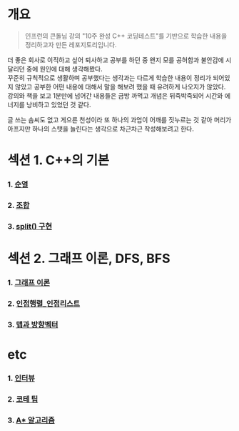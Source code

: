 # 개요
> 인프런의 큰돌님 강의 "10주 완성 C++ 코딩테스트"를 기반으로 학습한 내용을 정리하고자 만든 레포지토리입니다.

더 좋은 회사로 이직하고 싶어 퇴사하고 공부를 하던 중 왠지 모를 공허함과 불안감에 시달리던 중에 원인에 대해 생각해봤다.   
꾸준히 규칙적으로 생활하며 공부했다는 생각과는 다르게 학습한 내용이 정리가 되어있지 않았고 공부한 어떤 내용에 대해서 말을 해보려 했을 때 유려하게 나오지가 않았다.   
강의와 책을 보고 1분만에 넘어간 내용들은 금방 까먹고 개념은 뒤죽박죽되어 시간와 에너지를 낭비하고 있었던 것 같다.   
   
글 쓰는 솜씨도 없고 게으른 천성이라 또 하나의 과업이 어깨를 짓누르는 것 같아 머리가 아프지만 하나의 스탯을 늘린다는 생각으로 차근차근 작성해보려고 한다.   

# 섹션 1. C++의 기본   
### 1. [순열](https://github.com/JustDoYoung/Algorithm/blob/master/Section%200/%EC%84%B9%EC%85%98%200.%20%EC%88%9C%EC%97%B4.md "리드미")

### 2. [조합](https://github.com/JustDoYoung/Algorithm/blob/master/Section%200/%EC%84%B9%EC%85%98%200.%20%EC%A1%B0%ED%95%A9.md "리드미")

### 3. [split() 구현](https://github.com/JustDoYoung/Algorithm/blob/master/Section%200/%EC%84%B9%EC%85%98%200.%20split().md "리드미")

# 섹션 2. 그래프 이론, DFS, BFS
### 1. [그래프 이론](https://github.com/JustDoYoung/Algorithm/blob/main/Section%202/%EC%84%B9%EC%85%98%202.%20%EA%B7%B8%EB%9E%98%ED%94%84%20%EC%9D%B4%EB%A1%A0.md "리드미")
### 2. [인접행렬_인접리스트](https://github.com/JustDoYoung/Algorithm/blob/main/Section%202/%EC%84%B9%EC%85%98%202-2.%20%EC%9D%B8%EC%A0%91%ED%96%89%EB%A0%AC_%EC%9D%B8%EC%A0%91%EB%A6%AC%EC%8A%A4%ED%8A%B8.md "리드미")
### 3. [맵과 방향벡터](https://github.com/JustDoYoung/Algorithm/blob/main/Section%202/%EC%84%B9%EC%85%98%202-3%20%EB%A7%B5%EA%B3%BC%20%EB%B0%A9%ED%96%A5%EB%B2%A1%ED%84%B0.md "리드미")

# etc
### 1. [인터뷰](https://github.com/JustDoYoung/Algorithm/blob/main/etc/Interview.md "리드미")
### 2. [코테 팁](https://github.com/JustDoYoung/Algorithm/blob/main/etc/Tips.md "리드미")
### 3. [A* 알고리즘](https://github.com/JustDoYoung/Algorithm/blob/main/etc/Astar.md "리드미")